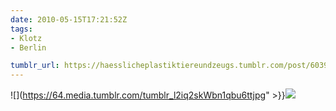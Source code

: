 ```yaml
---
date: 2010-05-15T17:21:52Z
tags:
- Klotz
- Berlin

tumblr_url: https://haesslicheplastiktiereundzeugs.tumblr.com/post/603929806
---
```

![](https://64.media.tumblr.com/tumblr_l2iq2skWbn1qbu6ttjpg" >}}![](https://64.media.tumblr.com/tumblr_l2iq1jWfB01qbu6tt.jpg)

